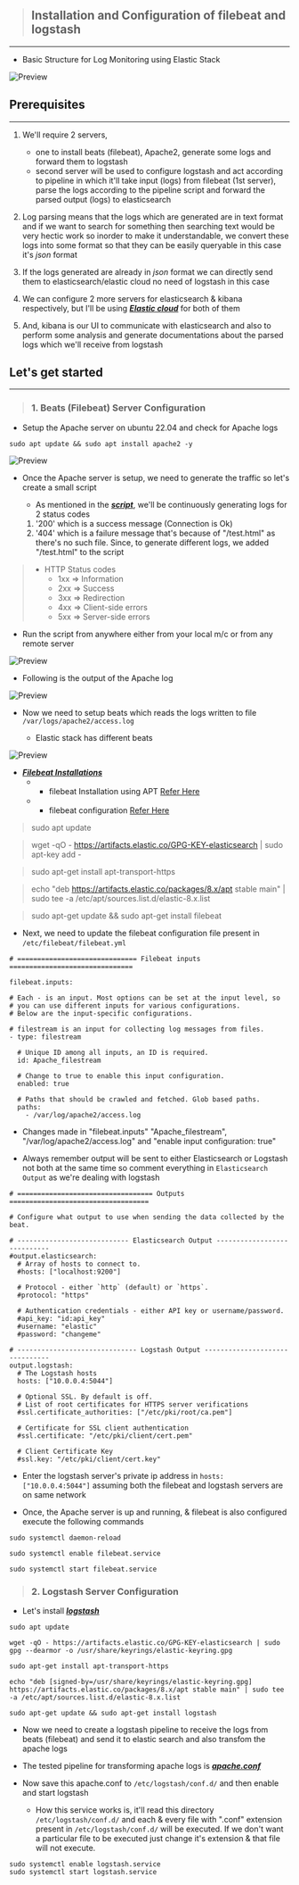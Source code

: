
> ## Installation and Configuration of filebeat and logstash
-----------------------------------------------------------

* Basic Structure for Log Monitoring using Elastic Stack

![Preview](./img/elasticsearch_workflow.png)

## Prerequisites
----------------

1. We'll require 2 servers, 
   - one to install beats (filebeat), Apache2, generate some logs and forward them to logstash
   - second server will be used to configure logstash and act according to pipeline in which it'll take input (logs) from filebeat (1st server), parse the logs according to the pipeline script and forward the parsed output (logs) to elasticsearch

2. Log parsing means that the logs which are generated are in text format and if we want to search for something then searching text would be very hectic work so inorder to make it understandable, we convert these logs into some format so that they can be easily queryable in this case it's _json_ format

3. If the logs generated are already in _json_ format we can directly send them to elasticsearch/elastic cloud no need of logstash in this case

4. We can configure 2 more servers for elasticsearch & kibana respectively, but I'll be using _**[Elastic cloud](https://www.elastic.co/cloud)**_ for both of them

5. And, kibana is our UI to communicate with elasticsearch and also to perform some analysis and generate documentations about the parsed logs which we'll receive from logstash


## Let's get started
--------------------

> ### 1. Beats (Filebeat) Server Configuration
 
* Setup the Apache server on ubuntu 22.04 and check for Apache logs
```
sudo apt update && sudo apt install apache2 -y
```
![Preview](./img/apache2logspath.png)

* Once the Apache server is setup, we need to generate the traffic so let's create a small script

     * As mentioned in the _**[script](./files/ping.sh)**_, we'll be continuously generating logs for 2 status codes
   1. '200' which is a success message (Connection is Ok)
   2. '404' which is a failure message that's because of "/test.html" as there's no such file. Since, to generate different logs, we added "/test.html" to the script


>   * HTTP Status codes
>       * 1xx => Information
>       * 2xx => Success
>       * 3xx => Redirection
>       * 4xx => Client-side errors
>       * 5xx => Server-side errors


* Run the script from anywhere either from your local m/c or from any remote server

![Preview](./img/scriptexecution.png)


* Following is the output of the Apache log

![Preview](./img/accesslog.png)


* Now we need to setup beats which reads the logs written to file ```/var/logs/apache2/access.log```

    * Elastic stack has different beats

![Preview](./img/beatsfamily.png)

* _**[Filebeat Installations](https://www.elastic.co/guide/en/beats/filebeat/current/filebeat-installation-configuration.html)**_ 
    * * filebeat Installation using APT [Refer Here](https://www.elastic.co/guide/en/beats/filebeat/current/setup-repositories.html)
  
    * * filebeat configuration [Refer Here](https://www.elastic.co/guide/en/beats/filebeat/current/configuring-howto-filebeat.html)


> sudo apt update

> wget -qO - https://artifacts.elastic.co/GPG-KEY-elasticsearch | sudo apt-key add -

> sudo apt-get install apt-transport-https

> echo "deb https://artifacts.elastic.co/packages/8.x/apt stable main" | sudo tee -a /etc/apt/sources.list.d/elastic-8.x.list

> sudo apt-get update && sudo apt-get install filebeat


* Next, we need to update the filebeat configuration file present in ```/etc/filebeat/filebeat.yml```

```
# ============================== Filebeat inputs ===============================

filebeat.inputs:

# Each - is an input. Most options can be set at the input level, so
# you can use different inputs for various configurations.
# Below are the input-specific configurations.

# filestream is an input for collecting log messages from files.
- type: filestream

  # Unique ID among all inputs, an ID is required.
  id: Apache_filestream

  # Change to true to enable this input configuration.
  enabled: true

  # Paths that should be crawled and fetched. Glob based paths.
  paths:
    - /var/log/apache2/access.log
```
* Changes made in "filebeat.inputs" "Apache_filestream", "/var/log/apache2/access.log" and "enable input configuration: true"

* Always remember output will be sent to either Elasticsearch or Logstash not both at the same time so comment everything in ```Elasticsearch Output``` as we're dealing with logstash

```
# ================================== Outputs ===================================

# Configure what output to use when sending the data collected by the beat.

# ---------------------------- Elasticsearch Output ----------------------------
#output.elasticsearch:
  # Array of hosts to connect to.
  #hosts: ["localhost:9200"]

  # Protocol - either `http` (default) or `https`.
  #protocol: "https"

  # Authentication credentials - either API key or username/password.
  #api_key: "id:api_key"
  #username: "elastic"
  #password: "changeme"

# ------------------------------ Logstash Output -------------------------------
output.logstash:
  # The Logstash hosts
  hosts: ["10.0.0.4:5044"]

  # Optional SSL. By default is off.
  # List of root certificates for HTTPS server verifications
  #ssl.certificate_authorities: ["/etc/pki/root/ca.pem"]

  # Certificate for SSL client authentication
  #ssl.certificate: "/etc/pki/client/cert.pem"

  # Client Certificate Key
  #ssl.key: "/etc/pki/client/cert.key"

```

* Enter the logstash server's private ip address in ```hosts: ["10.0.0.4:5044"]``` assuming both the filebeat and logstash servers are on same network

* Once, the Apache server is up and running, & filebeat is also configured execute the following commands

```
sudo systemctl daemon-reload
```
```
sudo systemctl enable filebeat.service
```
```
sudo systemctl start filebeat.service
```
 
> ### 2. Logstash Server Configuration

* Let's install _**[logstash](https://www.elastic.co/guide/en/logstash/current/installing-logstash.html)**_

```
sudo apt update
```
```
wget -qO - https://artifacts.elastic.co/GPG-KEY-elasticsearch | sudo gpg --dearmor -o /usr/share/keyrings/elastic-keyring.gpg
```
```
sudo apt-get install apt-transport-https
```
```
echo "deb [signed-by=/usr/share/keyrings/elastic-keyring.gpg] https://artifacts.elastic.co/packages/8.x/apt stable main" | sudo tee -a /etc/apt/sources.list.d/elastic-8.x.list
```
```
sudo apt-get update && sudo apt-get install logstash
```

* Now we need to create a logstash pipeline to receive the logs from beats (filebeat) and send it to elastic search and also transfom the apache logs

* The tested pipeline for transforming apache logs is _**[apache.conf](./files/apache.conf)**_

* Now save this apache.conf to ```/etc/logstash/conf.d/``` and then enable and start logstash
  * How this service works is, it'll read this directory ```/etc/logstash/conf.d/``` and each & every file with ".conf" extension present in ```/etc/logstash/conf.d/``` will be executed. If we don't want a particular file to be executed just change it's extension & that file will not execute.

```
sudo systemctl enable logstash.service
sudo systemctl start logstash.service
```